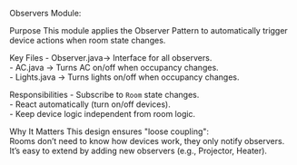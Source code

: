 Observers Module:

Purpose
     This module applies the Observer Pattern to automatically trigger device actions when room state changes.  

Key Files
    - Observer.java→ Interface for all observers.  
    - AC.java → Turns AC on/off when occupancy changes.  
    - Lights.java → Turns lights on/off when occupancy changes.  

Responsibilities
    - Subscribe to `Room` state changes.  
    - React automatically (turn on/off devices).  
    - Keep device logic independent from room logic.  

Why It Matters
    This design ensures "loose coupling":  
    Rooms don’t need to know how devices work, they only notify observers.  
    It’s easy to extend by adding new observers (e.g., Projector, Heater).
